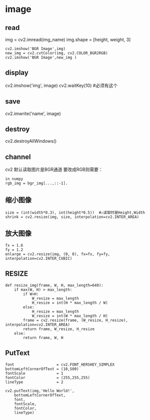 # image

## read 
img = cv2.imread(img_name) 
img.shape = [height, weight, 3]
```
cv2.imshow('BGR Image',img)
new_img = cv2.cvtColor(img, cv2.COLOR_BGR2RGB)
cv2.imshow('BGR Image',new_img )
```


## display 
cv2.imshow('img', image) 
cv2.waitKey(10) #必须有这个 

## save
cv2.imwrite('name', image) 

## destroy
cv2.destroyAllWindows() 

## channel 
cv2 默认读取图片是BGR通道 
要改成RGB则需要：
```
in numpy 
rgb_img = bgr_img[...,::-1]. 
```

## 缩小图像  
    size = (int(width*0.3), int(height*0.5))  #⚠️读取时是Height,Width
    shrink = cv2.resize(img, size, interpolation=cv2.INTER_AREA)  
      
      
## 放大图像  
    fx = 1.6  
    fy = 1.2  
    enlarge = cv2.resize(img, (0, 0), fx=fx, fy=fy, interpolation=cv2.INTER_CUBIC)    
      
      
   
   
    
    
## RESIZE 


```
def resize_img(frame, W, H, max_length=640):
    if max(W, H) > max_length:
        if W>H:
            W_resize = max_length
            H_resize = int(H * max_length / W)
        else:
            H_resize = max_length
            W_resize = int(W * max_length / H)
        frame = cv2.resize(frame, (W_resize, H_resize), interpolation=cv2.INTER_AREA)
        return frame, W_resize, H_resize
    else:
        return frame, W, H

``` 
    

 






## PutText

```
font                   = cv2.FONT_HERSHEY_SIMPLEX
bottomLeftCornerOfText = (10,500)
fontScale              = 1
fontColor              = (255,255,255)
lineType               = 2

cv2.putText(img,'Hello World!', 
    bottomLeftCornerOfText, 
    font, 
    fontScale,
    fontColor,
    lineType)
```